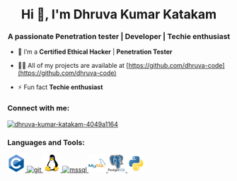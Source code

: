 <h1 align="center">Hi 👋, I'm Dhruva Kumar Katakam</h1>
<h3 align="center">A passionate Penetration tester | Developer | Techie enthusiast</h3>

- 🌱 I’m a **Certified Ethical Hacker** | **Penetration Tester**

- 👨‍💻 All of my projects are available at [https://github.com/dhruva-code](https://github.com/dhruva-code)

- ⚡ Fun fact **Techie enthusiast**

<h3 align="left">Connect with me:</h3>
<p align="left">
<a href="https://linkedin.com/in/dhruva-kumar-katakam-4049a1164" target="blank"><img align="center" src="https://cdn.jsdelivr.net/npm/simple-icons@3.0.1/icons/linkedin.svg" alt="dhruva-kumar-katakam-4049a1164" height="30" width="40" /></a>
</p>

<h3 align="left">Languages and Tools:</h3>
<p align="left"> <a href="https://www.cprogramming.com/" target="_blank"> <img src="https://raw.githubusercontent.com/devicons/devicon/master/icons/c/c-original.svg" alt="c" width="40" height="40"/> </a> <a href="https://git-scm.com/" target="_blank"> <img src="https://www.vectorlogo.zone/logos/git-scm/git-scm-icon.svg" alt="git" width="40" height="40"/> </a> <a href="https://www.linux.org/" target="_blank"> <img src="https://raw.githubusercontent.com/devicons/devicon/master/icons/linux/linux-original.svg" alt="linux" width="40" height="40"/> </a> <a href="https://www.microsoft.com/en-us/sql-server" target="_blank"> <img src="https://cdn.worldvectorlogo.com/logos/microsoft-sql-server.svg" alt="mssql" width="40" height="40"/> </a> <a href="https://www.mysql.com/" target="_blank"> <img src="https://raw.githubusercontent.com/devicons/devicon/master/icons/mysql/mysql-original-wordmark.svg" alt="mysql" width="40" height="40"/> </a> <a href="https://www.postgresql.org" target="_blank"> <img src="https://raw.githubusercontent.com/devicons/devicon/master/icons/postgresql/postgresql-original-wordmark.svg" alt="postgresql" width="40" height="40"/> </a> <a href="https://www.python.org" target="_blank"> <img src="https://raw.githubusercontent.com/devicons/devicon/master/icons/python/python-original.svg" alt="python" width="40" height="40"/> </a> </p>
